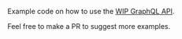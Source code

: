 Example code on how to use the [WIP GraphQL API](http://wip.co/api).

Feel free to make a PR to suggest more examples.
